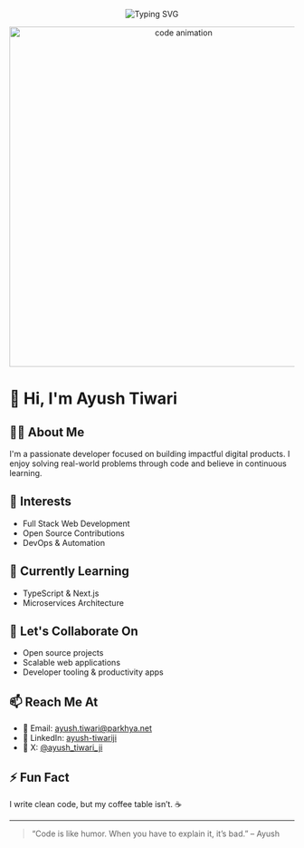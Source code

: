 <p align="center">
  <img src="https://readme-typing-svg.demolab.com/?lines=Hi+I'm+Ayush+Tiwari;Full+Stack+Developer;Open+Source+Contributor;Coffee+Fueled+Coder;while(alive)+%7B+code();+%7D&center=true&width=500&height=50&font=Fira+Code&color=00FF9F&pause=1000&size=22" alt="Typing SVG" />
</p>

<p align="center">
  <img src="https://media.giphy.com/media/qgQUggAC3Pfv687qPC/giphy.gif" alt="code animation" width="600" />
</p>

# 👋 Hi, I'm Ayush Tiwari

## 👨‍💻 About Me
I'm a passionate developer focused on building impactful digital products. I enjoy solving real-world problems through code and believe in continuous learning.

## 👀 Interests
- Full Stack Web Development  
- Open Source Contributions  
- DevOps & Automation  

## 🌱 Currently Learning
- TypeScript & Next.js  
- Microservices Architecture  

## 💬 Let's Collaborate On
- Open source projects  
- Scalable web applications  
- Developer tooling & productivity apps  

## 📫 Reach Me At
- 📧 Email: [ayush.tiwari@parkhya.net](mailto:ayush.tiwari@parkhya.net)  
- 💼 LinkedIn: [ayush-tiwariji](https://www.linkedin.com/in/ayush-tiwariji)  
- 💼 X: [@ayush_tiwari_ji](https://x.com/ayush_tiwari_ji)  

## ⚡ Fun Fact
I write clean code, but my coffee table isn’t. ☕  

---

> “Code is like humor. When you have to explain it, it’s bad.” – Ayush
